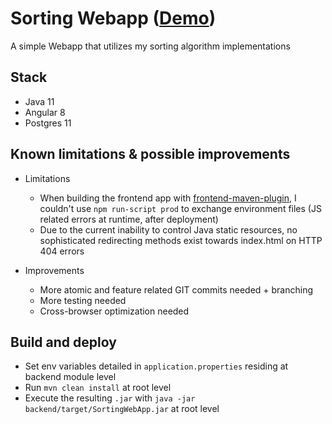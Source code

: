 # Sorting Webapp ([Demo](https://sorting-web-app.herokuapp.com/))

A simple Webapp that utilizes my sorting algorithm implementations

## Stack

- Java 11
- Angular 8
- Postgres 11

## Known limitations & possible improvements

- Limitations
    - When building the frontend app with [frontend-maven-plugin](https://github.com/eirslett/frontend-maven-plugin), I couldn't use `npm run-script prod` to exchange environment files (JS related errors at runtime, after deployment)
    - Due to the current inability to control Java static resources, no sophisticated redirecting methods exist towards index.html on HTTP 404 errors
    
- Improvements
    - More atomic and feature related GIT commits needed + branching
    - More testing needed
    - Cross-browser optimization needed

## Build and deploy

- Set env variables detailed in `application.properties` residing at backend module level
- Run `mvn clean install` at root level
- Execute the resulting `.jar` with `java -jar backend/target/SortingWebApp.jar` at root level
